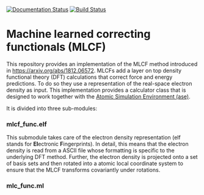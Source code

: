 [![Documentation Status](https://readthedocs.org/projects/mlcf-master/badge/?version=latest)](https://mlcf-master.readthedocs.io/en/latest/?badge=latest)
[![Build Status](https://travis-ci.org/semodi/mlcf.svg?branch=master)](https://travis-ci.org/semodi/mlcf)
# Machine learned correcting functionals (MLCF)

This repository provides an implementation of the MLCF method introduced in https://arxiv.org/abs/1812.06572. 
MLCFs add a layer on top density functional theory (DFT) calculations that correct force and energy predictions. To do so they use a representation of the real-space electron density as input. This implementation provides a calculator class that is designed to work together with the [Atomic Simulation Environment (ase)](https://wiki.fysik.dtu.dk/ase/).

It is divided into three sub-modules:

### mlcf_func.elf
 
This submodule takes care of the electron density representation (elf stands for **El**ectronic **F**ingerprints). In detail, this means that the electron density is read from a ASCII file whose formatting is specific to the underlying DFT method. Further, the electron density is projected onto a set of basis sets and then rotated into a atomic local coordinate system to ensure that the MLCF transforms covariantly under rotations.

### mlc_func.ml


